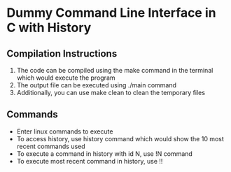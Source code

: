 # Dummy Command Line Interface in C with History

## Compilation Instructions

1. The code can be compiled using the make command in the terminal which would execute the program
2. The output file can be executed using ./main command
3. Additionally, you can use make clean to clean the temporary files

## Commands

- Enter linux commands to execute
- To access history, use history command which would show the 10 most recent commands used
- To execute a command in history with id N, use !N command
- To execute most recent command in history, use !!
